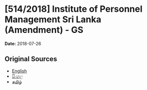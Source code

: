 # [514/2018] Institute of Personnel Management Sri Lanka (Amendment) - GS

**Date:** 2018-07-26

## Original Sources

- [English](https://documents.gov.lk/view/bills/2018/7/514-2018_E.pdf)
- [සිංහල](https://documents.gov.lk/view/bills/2018/7/514-2018_S.pdf)
- [தமிழ்](https://documents.gov.lk/view/bills/2018/7/514-2018_T.pdf)
